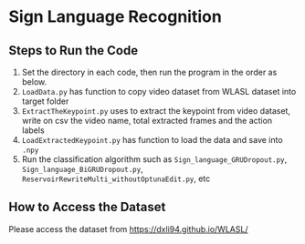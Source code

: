 # Sign Language Recognition

## Steps to Run the Code

1. Set the directory in each code, then run the program in the order as below.
2. `LoadData.py` has function to copy video dataset from WLASL dataset into target folder
3. `ExtractTheKeypoint.py` uses to extract the keypoint from video dataset, write on csv the video name, total extracted frames and the action labels
4. `LoadExtractedKeypoint.py` has function to load the data and save into `.npy`
5. Run the classification algorithm such as `Sign_language_GRUDropout.py`, `Sign_language_BiGRUDropout.py`, `ReservoirRewriteMulti_withoutOptunaEdit.py`, etc

## How to Access the Dataset

Please access the dataset from https://dxli94.github.io/WLASL/
